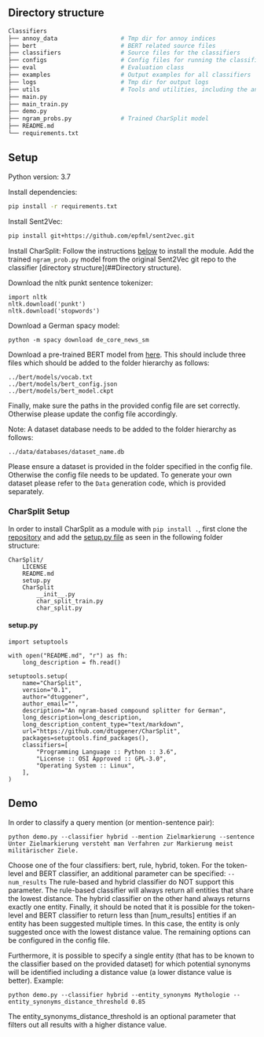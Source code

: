 ## Directory structure
```sh
Classifiers
├── annoy_data                  # Tmp dir for annoy indices
├── bert                        # BERT related source files
├── classifiers                 # Source files for the classifiers
├── configs                     # Config files for running the classification or finetuning BERT
├── eval                        # Evaluation class
├── examples                    # Output examples for all classifiers
├── logs                        # Tmp dir for output logs
├── utils                       # Tools and utilities, including the annoy index class and heuristics
├── main.py                     
├── main_train.py               
├── demo.py                     
├── ngram_probs.py              # Trained CharSplit model
├── README.md                   
└── requirements.txt
```

## Setup
Python version: 3.7

Install dependencies:
```sh 
pip install -r requirements.txt
```

Install Sent2Vec:
```sh 
pip install git+https://github.com/epfml/sent2vec.git
```

Install CharSplit:
Follow the instructions [below](###CharSplit) to install the module.
Add the trained ```ngram_prob.py``` model from the original Sent2Vec git repo to the classifier [directory structure](##Directory structure).
 
Download the nltk punkt sentence tokenizer: 
```
import nltk
nltk.download('punkt')
nltk.download('stopwords')
```

Download a German spacy model:
``` 
python -m spacy download de_core_news_sm
```

Download a pre-trained BERT model from [here](https://github.com/google-research/bert).
This should include three files which should be added to the folder hierarchy as follows:
```
../bert/models/vocab.txt
../bert/models/bert_config.json
../bert/models/bert_model.ckpt
``` 

Finally, make sure the paths in the provided config file are set correctly. 
Otherwise please update the config file accordingly.

Note: A dataset database needs to be added to the folder hierarchy as follows:
``` 
../data/databases/dataset_name.db
```
Please ensure a dataset is provided in the folder specified in the config file. 
Otherwise the config file needs to be updated. 
To generate your own dataset please refer to the ```Data``` generation code, which is provided separately.

### CharSplit Setup
In order to install CharSplit as a module with ```pip install .```, first clone the 
[repository](https://github.com/dtuggener/CharSplit) and add the [setup.py file](####setup.py) 
as seen in the following folder structure:
```
CharSplit/
    LICENSE
    README.md
    setup.py
    CharSplit
        __init__.py
        char_split_train.py
        char_split.py
```

#### setup.py  
``` 
import setuptools

with open("README.md", "r") as fh:
    long_description = fh.read()

setuptools.setup(
    name="CharSplit",
    version="0.1",
    author="dtuggener",
    author_email="",
    description="An ngram-based compound splitter for German",
    long_description=long_description,
    long_description_content_type="text/markdown",
    url="https://github.com/dtuggener/CharSplit",
    packages=setuptools.find_packages(),
    classifiers=[
        "Programming Language :: Python :: 3.6",
        "License :: OSI Approved :: GPL-3.0",
        "Operating System :: Linux",
    ],
)
```

## Demo
In order to classify a query mention (or mention-sentence pair):
``` 
python demo.py --classifier hybrid --mention Zielmarkierung --sentence Unter Zielmarkierung versteht man Verfahren zur Markierung meist militärischer Ziele.
```
Choose one of the four classifiers: bert, rule, hybrid, token.
For the token-level and BERT classifier, an additional parameter can be specified: ```--num_results```
The rule-based and hybrid classifier do NOT support this parameter. 
The rule-based classifier will always return all entities that share the lowest distance.
The hybrid classifier on the other hand always returns exactly one entity.
Finally, it should be noted that it is possible for the token-level and BERT classifier to return less than [num_results]
entities if an entity has been suggested multiple times. In this case, the entity is only suggested once with the 
lowest distance value.
The remaining options can be configured in the config file.

Furthermore, it is possible to specify a single entity (that has to be known to the classifier based on the provided
 dataset) for which potential synonyms will be identified including a distance value (a lower distance value is better).
Example:
``` 
python demo.py --classifier hybrid --entity_synonyms Mythologie --entity_synonyms_distance_threshold 0.85
```
The entity_synonyms_distance_threshold is an optional parameter that filters out all results with a higher 
distance value.
